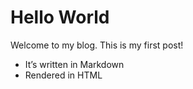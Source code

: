 # Hello World

Welcome to my blog. This is my first post!

- It’s written in Markdown
- Rendered in HTML
